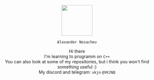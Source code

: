 <div id="header" align="center">
  <img src="https://media.giphy.com/media/M9gbBd9nbDrOTu1Mqx/giphy.gif" width="100"/>
</div>
<div align="center">

`Alexander Nosachev`

Hi there <br>
I'm learning to programm on `C++` <br>
You can also look at some of my repositories, but i think you won't find something useful :) <br>
My discord and telegram: `vkjn` `@VKJNQ`
</div>
